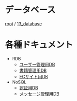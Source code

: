 # データベース

[root](./../../README.md) 
/ [13_database](./README.md)

# 各種ドキュメント

* RDB
  * [ユーザー管理用DB](./01_user_db/README.md)
  * [書籍管理用DB](./02_book_db/README.md)
  * [ECサイト用DB](./03_store_db/README.md)
* NoSQL
  * [認証用DB](./11_auth_db/README.md)
  * [メッセージ管理用DB](./12_message_db/README.md)
